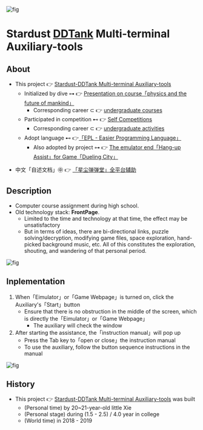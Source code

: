 ![fig](https://raw.githubusercontent.com/ChenZhu-Xie/Stardust_DDTank/master/img/logo.jpg "Logo for Stardust-DDTank Multi-terminal Auxiliary-tools")

# Stardust [DDTank](https://www.ddtank.com) Multi-terminal Auxiliary-tools

## About
<!-- * This project 👉 [Stardust-[DDTank](https://www.ddtank.com) Multi-terminal Auxiliary-tools](https://github.com/ChenZhu-Xie/Stardust_DDTank) -->
* This project 👉 [Stardust-DDTank Multi-terminal Auxiliary-tools](https://github.com/ChenZhu-Xie/Stardust_DDTank)
    * Initialized by dive ⊶ 👉 [Presentation on course「physics and the future of mankind」](https://github.com/ChenZhu-Xie/undergraduate_courses/tree/master/05__2.3__Courses_Presentations/2__2.2__「Physics_and_the_future_of_mankind」_Speach__1.0_year)
        * Corresponding career ⊂ 👉 [undergraduate courses](https://github.com/ChenZhu-Xie/undergraduate_courses)
    * Participated in competition ⊷ 👉 [Self Competitions](https://github.com/ChenZhu-Xie/undergraduate_activities/tree/master/07__3.2__Self_Competitions)
        * Corresponding career ⊂ 👉 [undergraduate activities](https://github.com/ChenZhu-Xie/undergraduate_activities)
    * Adopt language ⊷ 👉[「EPL - Easier Programming Language」](https://www.eyuyan.com)
        <!-- * Also adopted by project ⊶ 👉 [The emulator end「Hang-up Assist」for Game[「Dueling City」](https://tieba.baidu.com/f?kw=%E5%86%B3%E6%96%97%E4%B9%8B%E5%9F%8E&ie=utf-8&tp=0)](https://github.com/ChenZhu-Xie/Hanging_Assist__for__Dueling_City) -->
        * Also adopted by project ⊶ 👉 [The emulator end「Hang-up Assist」for Game「Dueling City」](https://github.com/ChenZhu-Xie/Hanging_Assist__for__Dueling_City)
<!-- * 中文「自述文档」㊥ 👉 [「星尘[弹弹堂](https://www.ddtank.com)」全平台辅助](https://gitee.com/ChenZhu-Xie/Stardust_DDTank) -->
* 中文「自述文档」㊥ 👉 [「星尘弹弹堂」全平台辅助](https://gitee.com/ChenZhu-Xie/Stardust_DDTank)

## Description
* Computer course assignment during high school.
* Old technology stack: **FrontPage**.
    * Limited to the time and technology at that time, the effect may be unsatisfactory
    * But in terms of ideas, there are bi-directional links, puzzle solving/decryption, modifying game files, space exploration, hand-picked background music, etc. All of this constitutes the exploration, shouting, and wandering of that personal period.

![fig](https://raw.githubusercontent.com/ChenZhu-Xie/Stardust_DDTank/master/img/2.星尘辅助2图.png "The mathematical model of the Stardust-DDTank Auxiliary-tool on Mobile")

## Inplementation
1. When「Eimulator」or「Game Webpage」is turned on, click the Auxiliary's「Start」button
    * Ensure that there is no obstruction in the middle of the screen, which is directly the「Eimulator」or「Game Webpage」
        * The auxiliary will check the window
2. After starting the assistance, the「instruction manual」will pop up
    * Press the Tab key to「open or close」the instruction manual
    * To use the auxiliary, follow the button sequence instructions in the manual

![fig](https://raw.githubusercontent.com/ChenZhu-Xie/Stardust_DDTank/master/img/3.星尘辅助3图.png "The demonstrations of Stardust-DDTank Auxiliary-tools on Multi-ends: Webpage & Emulator")

## History
<!-- * This project 👉 [Stardust-[DDTank](https://www.ddtank.com) Multi-terminal Auxiliary-tools](https://github.com/ChenZhu-Xie/Stardust_DDTank) was built -->
* This project 👉 [Stardust-DDTank Multi-terminal Auxiliary-tools](https://github.com/ChenZhu-Xie/Stardust_DDTank) was built
    * (Personal time) by 20~21-year-old little Xie
    * (Personal stage) during (1.5 - 2.5) / 4.0 year in college
    * (World time) in 2018 - 2019

<!-- ## Software Architecture
Software architecture description

## Installation

1.  xxxx
2.  xxxx
3.  xxxx

## Instructions

1.  xxxx
2.  xxxx
3.  xxxx

## Contribution

1.  Fork the repository
2.  Create Feat_xxx branch
3.  Commit your code
4.  Create Pull Request


## Gitee Feature

1.  You can use Readme\_XXX.md to support different languages, such as Readme\_en.md, Readme\_zh.md
2.  Gitee blog [blog.gitee.com](https://blog.gitee.com)
3.  Explore open source project [https://gitee.com/explore](https://gitee.com/explore)
4.  The most valuable open source project [GVP](https://gitee.com/gvp)
5.  The manual of Gitee [https://gitee.com/help](https://gitee.com/help)
6.  The most popular members  [https://gitee.com/gitee-stars/](https://gitee.com/gitee-stars/) -->
